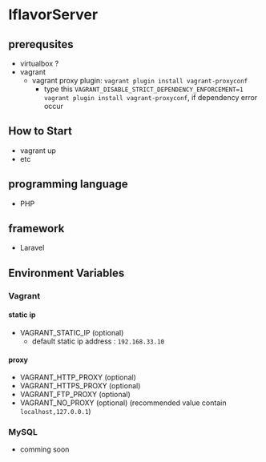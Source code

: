# IflavorServer

## prerequsites
- virtualbox ?
- vagrant
  - vagrant proxy plugin: `vagrant plugin install vagrant-proxyconf`
    - type this `VAGRANT_DISABLE_STRICT_DEPENDENCY_ENFORCEMENT=1 vagrant plugin install vagrant-proxyconf`, if dependency error occur

## How to Start
- vagrant up
- etc

## programming language
- PHP

## framework
- Laravel

## Environment Variables

### Vagrant

#### static ip
- VAGRANT_STATIC_IP (optional)
  - default static ip address : `192.168.33.10`

#### proxy

- VAGRANT_HTTP_PROXY (optional)
- VAGRANT_HTTPS_PROXY (optional)
- VAGRANT_FTP_PROXY (optional)
- VAGRANT_NO_PROXY (optional) (recommended value contain `localhost,127.0.0.1`)

### MySQL

- comming soon
